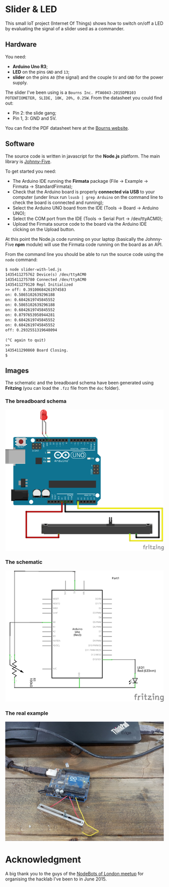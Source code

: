 # Slider & LED

This small IoT project (Internet Of Things) shows how to switch on/off a LED by evaluating the signal of a slider used as a commander.

## Hardware

You need:
- __Arduino Uno R3__;
- __LED__ on the pins `GND` and `13`;
- __slider__ on the pins `A0` (the signal) and the couple `5V` and `GND` for the power supply.

The slider I've been using is a `Bourns Inc. PTA6043-2015DPB103 POTENTIOMETER, SLIDE, 10K, 20%, 0.25W`. From the datasheet you could find out:
- Pin 2: the slide gang;
- Pin 1, 3: GND and 5V.

You can find the PDF datasheet here at the [Bourns website](http://www.bourns.com/data/global/pdfs/pta.pdf). 

## Software

The source code is written in javascript for the __Node.js__ platform. The main library is [Johnny-Five](http://johnny-five.io).

To get started you need:
* The Arduino IDE running the __Firmata__ package (File -> Example -> Firmata -> StandardFirmata);
* Check that the Arduino board is properly __connected via USB__ to your computer (under linux run `lsusb | grep Arduino` on the command line to check the board is connected and running);
* Select the Arduino UNO board from the IDE (Tools -> Board -> Arduino UNO);
* Select the COM port from the IDE (Tools -> Serial Port -> /dev/ttyACM0);
* Upload the Firmata source code to the board via the Arduino IDE clicking on the Upload button.

At this point the Node.js code running on your laptop (basically the Johnny-Five __npm__ module) will use the Firmata code running on the board as an API.

From the command line you should be able to run the source code using the `node` command:
```
$ node slider-with-led.js 
1435411275762 Device(s) /dev/ttyACM0 
1435411275780 Connected /dev/ttyACM0 
1435411279120 Repl Initialized 
>> off: 0.39100684261974583
on: 0.5865102639296188
on: 0.6842619745845552
on: 0.5865102639296188
on: 0.6842619745845552
on: 0.8797653958944281
on: 0.6842619745845552
on: 0.6842619745845552
off: 0.2932551319648094

(^C again to quit)
>> 
1435411290860 Board Closing. 
$
```

## Images

The schematic and the breadboard schema have been generated using __Fritzing__ (you can load the `.fzz` file from the `doc` folder).

### The breadboard schema
![Breadboard schema](./doc/ArduinoUno_Slider_LED_bb.png)

### The schematic
![Schematic](./doc/ArduinoUno_Slider_LED_schem.png)

### The real example
![Real picture](./doc/ArduinoUno_Slider_LED.jpg)


# Acknowledgment

A big thank you to the guys of the [NodeBots of London meetup](http://www.meetup.com/NodeBots-of-London) for organising the hacklab I've been to in June 2015.